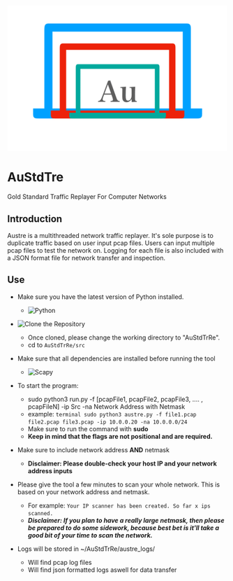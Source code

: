 ![Gold Standard Logo](https://github.com/Gitarth/AuStdPacGen/blob/master/austdpacketgen.png)
# AuStdTre
Gold Standard Traffic Replayer For Computer Networks

## Introduction
Austre is a multithreaded network traffic replayer. It's sole purpose is to duplicate traffic based on user input pcap files. Users can input multiple pcap files to test the network on. Logging for each file is also included with a JSON format file  for network transfer and inspection.

## Use
- Make sure you have the latest version of Python installed.
    - ![Python](https://www.python.org/downloads/)
- ![Clone the Repository](https://github.com/Gitarth/AuStdTrRe.git)
    - Once cloned, please change the working directory to "AuStdTrRe".
    - cd to `AuStdTrRe/src`
- Make sure that all dependencies are installed before running the tool
    - ![Scapy](https://github.com/secdev/scapy)
- To start the program:
    - sudo python3 run.py -f [pcapFile1, pcapFile2, pcapFile3, .... , pcapFileN] -ip Src -na Network Address with Netmask
    - example: ```terminal
                  sudo python3 austre.py -f file1.pcap file2.pcap file3.pcap -ip 10.0.0.20 -na 10.0.0.0/24
               ```
    - Make sure to run the command with **sudo**
    - __**Keep in mind that the flags are not positional and are required.**__
- Make sure to include network address **AND** netmask
    - **Disclaimer: Please double-check your host IP and your network address inputs**
- Please give the tool a few minutes to scan your whole network. This is based on your network address and netmask.
    - For example: ```
                      Your IP scanner has been created.
                      So far x ips scanned.
                   ```
    - ***Disclaimer: If you plan to have a really large netmask, then please be prepared to do some sidework, because best bet is it'll take a good bit of your time to scan the network.***

- Logs will be stored in ~/AuStdTrRe/austre_logs/
    - Will find pcap log files
    - Will find json formatted logs aswell for data transfer
